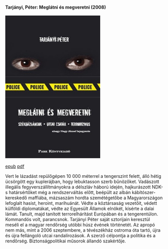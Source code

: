 #### <a name="id_478">Tarjányi, Péter: Meglátni és megveretni (2008)</a>
<img src="https://github.com/BercziSandor/calibre_lib/raw/main/Tarjanyi%2C%20Peter/Meglatni%20es%20megveretni%20%28478%29/cover.jpg" alt="cover" width="300"/>

[epub](https://github.com/BercziSandor/calibre_lib/raw/main/Tarjanyi%2C%20Peter/Meglatni%20es%20megveretni%20%28478%29/Meglatni%20es%20megveretni%20-%20Tarjanyi%2C%20Peter.epub) 
 [pdf](https://github.com/BercziSandor/calibre_lib/raw/main/Tarjanyi%2C%20Peter/Meglatni%20es%20megveretni%20%28478%29/Meglatni%20es%20megveretni%20-%20Tarjanyi%2C%20Peter.pdf)
<div>
<p>Vert le lázadást repülőgépen 10 000 méterrel a tengerszint felett, álló hétig ücsörgött egy kuplerájban, hogy lebuktasson szerb bűnözőket. Vadászott illegális fegyverszállítmányokra a délszláv háború idején, hajkurászott NDK-s határsértőket még a rendszerváltás előtt, beépült az albán kábítószer- kereskedő maffiába, mázsaszám hordta szemétégetőbe a Magyarországon lefoglalt hasist, heroint, marihuánát. Védte a köztársaság vezetőit, védett külföldi diplomatákat, védte az Egyesült Államok elnökét, kísérte a dalai lámát. Tanult, majd tanított terrorelhárítást Európában és a tengerentúlon. Kommandós volt, parancsnok. Tarjányi Péter saját sztorijain keresztül meséli el a magyar rendőrség utóbbi húsz évének történetét. Az apropó nem más, mint a 2006 szeptembere, a tévészékház ostroma óta tartó, újra és újra fellángoló utcai randalírozások. A szerző célpontja a politika és a rendőrség. Biztonságpolitikai műsorok állandó szakértője.</p></div>

